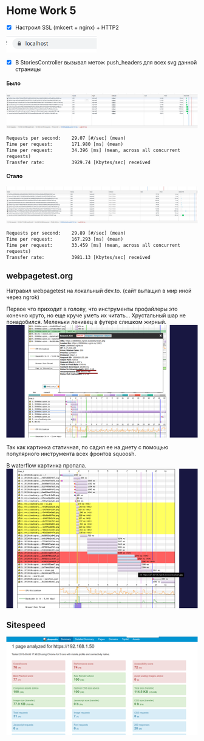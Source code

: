 # Home Work 5

- [x] Настроил SSL (mkcert + nginx) + HTTP2

![ssl](https://raw.githubusercontent.com/VidgarVii/rails-optimization-2-task4/master/fixtures/ssl.png)

- [x] В StoriesController вызывал метож push_headers для всех svg данной страницы

#### Было

![ssl](https://raw.githubusercontent.com/VidgarVii/rails-optimization-2-task4/master/fixtures/svg.png)

```cassandraql
Requests per second:    29.07 [#/sec] (mean)
Time per request:       171.980 [ms] (mean)
Time per request:       34.396 [ms] (mean, across all concurrent requests)
Transfer rate:          3929.74 [Kbytes/sec] received
```

#### Cтало

![ssl](https://raw.githubusercontent.com/VidgarVii/rails-optimization-2-task4/master/fixtures/svg3.png)

```cassandraql
Requests per second:    29.89 [#/sec] (mean)
Time per request:       167.293 [ms] (mean)
Time per request:       33.459 [ms] (mean, across all concurrent requests)
Transfer rate:          3981.13 [Kbytes/sec] received

```

## webpagetest.org

Натравил webpagetest на локальный dev.to. (сайт вытащил в мир иной через ngrok)

Первое что приходит в голову, что инструменты профайлеры это конечно круто, но еще круче уметь их читать...
Хрустальный шар не понадобился.
Меленьки ленивец в футере слишком жирный.
![images](https://raw.githubusercontent.com/VidgarVii/rails-optimization-2-task4/master/fixtures/big_image.png)

Так как картинка статичная, по садил ее на диету с помощью популярного инструмента всех фронтов squoosh.

В waterflow картинка пропала.
![images2](https://raw.githubusercontent.com/VidgarVii/rails-optimization-2-task4/master/fixtures/big_image2.png)


## Sitespeed
![Sitespeed](https://raw.githubusercontent.com/VidgarVii/rails-optimization-2-task5/master/fixtures/sitespeed.png)
